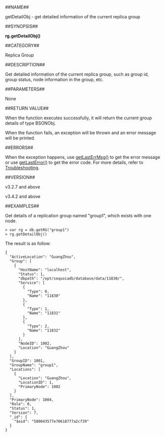 ##NAME##

getDetailObj - get detailed information of the current replica group

##SYNOPSIS##

**rg.getDetailObj()**

##CATEGORY##

Replica Group

##DESCRIPTION##

Get detailed information of the current replica group, such as group id, group status, node information in the group, etc.

##PARAMETERS##

None

##RETURN VALUE##

When the function executes successfully, it will return the current group details of type BSONObj. 

When the function fails, an exception will be thrown and an error message will be printed.

##ERRORS##

When the exception happens, use [getLastErrMsg()](reference/Sequoiadb_command/Global/getLastErrMsg.md) to get the error message or use [getLastError()](reference/Sequoiadb_command/Global/getLastError.md) to get the error code. For more details, refer to [Troubleshooting](troubleshooting/general/general_guide.md).

##VERSION##

v3.2.7 and above

v3.4.2 and above

##EXAMPLES##

Get details of a replication group named "group1", which exists with one node.

```lang-javascript
> var rg = db.getRG("group1") 
> rg.getDetailObj()
```

The result is as follow:

```lang-text
{
  "ActiveLocation": "GuangZhou",
  "Group": [
    {
      "HostName": "localhost",
      "Status": 1,
      "dbpath": "/opt/sequoiadb/database/data/11830/",
      "Service": [
        {
          "Type": 0,
          "Name": "11830"
        },
        {
          "Type": 1,
          "Name": "11831"
        },
        {
          "Type": 2,
          "Name": "11832"
        }
      ],
      "NodeID": 1002,
      "Location": "GuangZhou"
    }
  ],
  "GroupID": 1001,
  "GroupName": "group1",
  "Locations": [
    {
      "Location": "GuangZhou",
      "LocationID": 1,
      "PrimaryNode": 1002
    }
  ],
  "PrimaryNode": 1004,
  "Role": 0,
  "Status": 1,
  "Version": 7,
  "_id": {
    "$oid": "580043577e70618777a2cf39"
  }
}
```